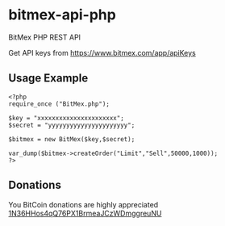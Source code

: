 # bitmex-api-php
BitMex PHP REST API

Get API keys from https://www.bitmex.com/app/apiKeys

## Usage Example
    <?php
    require_once ("BitMex.php");
    
    $key = "xxxxxxxxxxxxxxxxxxxxxx";
    $secret = "yyyyyyyyyyyyyyyyyyyyyy";

    $bitmex = new BitMex($key,$secret);
    
    var_dump($bitmex->createOrder("Limit","Sell",50000,1000));
    ?>

## Donations
You BitCoin donations are highly appreciated [1N36HHos4qQ76PX1BrmeaJCzWDmggreuNU](https://blockchain.info/address/1N36HHos4qQ76PX1BrmeaJCzWDmggreuNU)
